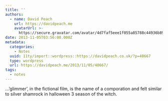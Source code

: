 ```yaml
---
title: ''
authors:
  - name: David Peach
    url: https://davidpeach.me
    avatarUrl: >-
      https://secure.gravatar.com/avatar/4d7faf5eee1f055a85788c44936b8995eaab6dfb004e7854ec747ccb272e91ee?s=96&d=mm&r=g
date: 2013-11-05T03:56:00.000Z
metadata:
  categories:
    - Notes
  uuid: 11ty/import::wordpress::https://davidpeach.co.uk/?p=48667
  type: wordpress
  url: https://davidpeach.me/2013/11/05/48667/
tags:
  - notes
---
```

…’glimmer’, in the fictional film, is the name of a comporation and felt similar to silver shamrock in halloween 3 season of the witch.